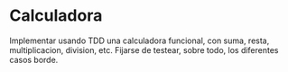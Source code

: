 # Calculadora
Implementar usando TDD una calculadora funcional, con suma, resta, multiplicacion, division, etc.
Fijarse de testear, sobre todo, los diferentes casos borde.